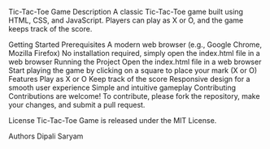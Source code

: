 Tic-Tac-Toe Game
Description
A classic Tic-Tac-Toe game built using HTML, CSS, and JavaScript. Players can play as X or O, and the game keeps track of the score.

Getting Started
Prerequisites
A modern web browser (e.g., Google Chrome, Mozilla Firefox)
No installation required, simply open the index.html file in a web browser
Running the Project
Open the index.html file in a web browser
Start playing the game by clicking on a square to place your mark (X or O)
Features
Play as X or O
Keep track of the score
Responsive design for a smooth user experience
Simple and intuitive gameplay
Contributing
Contributions are welcome! To contribute, please fork the repository, make your changes, and submit a pull request.

License
Tic-Tac-Toe Game is released under the MIT License.

Authors
Dipali Saryam
